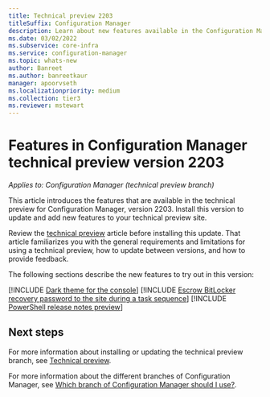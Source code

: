 ```yaml
---
title: Technical preview 2203
titleSuffix: Configuration Manager
description: Learn about new features available in the Configuration Manager technical preview branch version 2203.
ms.date: 03/02/2022
ms.subservice: core-infra
ms.service: configuration-manager
ms.topic: whats-new
author: Banreet
ms.author: banreetkaur
manager: apoorvseth
ms.localizationpriority: medium
ms.collection: tier3
ms.reviewer: mstewart
---
```


# Features in Configuration Manager technical preview version 2203

*Applies to: Configuration Manager (technical preview branch)*

This article introduces the features that are available in the technical preview for Configuration Manager, version 2203. Install this version to update and add new features to your technical preview site.<!-- baseline only statement: When you install a new technical preview site, this release is also available as a baseline version. -->

Review the [technical preview](../technical-preview.md) article before installing this update. That article familiarizes you with the general requirements and limitations for using a technical preview, how to update between versions, and how to provide feedback.

The following sections describe the new features to try out in this version:

<!-- [!INCLUDE [Example feature name](includes/2203/1234567.md)] -->

[!INCLUDE [Dark theme for the console](includes/2203/9070525.md)]
[!INCLUDE [Escrow BitLocker recovery password to the site during a task sequence](includes/2203/10454717.md)]
[!INCLUDE [PowerShell release notes preview](includes/2203/13395691.md)]

<!-- ## General known issues  -->

<!--  [!INCLUDE [11018755](includes/2112/known-issue-11018755.md)] -->
## Next steps

For more information about installing or updating the technical preview branch, see [Technical preview](../technical-preview.md).

For more information about the different branches of Configuration Manager, see [Which branch of Configuration Manager should I use?](../../understand/which-branch-should-i-use.md).
